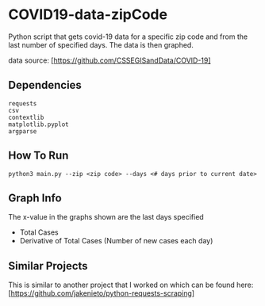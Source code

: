 # COVID19-data-zipCode
Python script that gets covid-19 data for a specific zip code and from the last number of specified days. 
The data is then graphed. 

data source: [https://github.com/CSSEGISandData/COVID-19]

## Dependencies 
    requests
    csv
    contextlib 
    matplotlib.pyplot 
    argparse
## How To Run 
    python3 main.py --zip <zip code> --days <# days prior to current date>
## Graph Info
The x-value in the graphs shown are the last days specified
* Total Cases
* Derivative of Total Cases (Number of new cases each day)
## Similar Projects
This is similar to another project that I worked on which can be found here:
    [https://github.com/jakenieto/python-requests-scraping]
